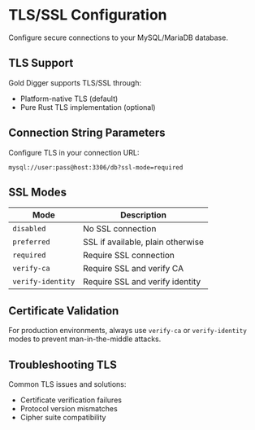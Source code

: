# TLS/SSL Configuration

Configure secure connections to your MySQL/MariaDB database.

## TLS Support

Gold Digger supports TLS/SSL through:

- Platform-native TLS (default)
- Pure Rust TLS implementation (optional)

## Connection String Parameters

Configure TLS in your connection URL:

```text
mysql://user:pass@host:3306/db?ssl-mode=required
```

## SSL Modes

| Mode              | Description                       |
| ----------------- | --------------------------------- |
| `disabled`        | No SSL connection                 |
| `preferred`       | SSL if available, plain otherwise |
| `required`        | Require SSL connection            |
| `verify-ca`       | Require SSL and verify CA         |
| `verify-identity` | Require SSL and verify identity   |

## Certificate Validation

For production environments, always use `verify-ca` or `verify-identity` modes to prevent man-in-the-middle attacks.

## Troubleshooting TLS

Common TLS issues and solutions:

- Certificate verification failures
- Protocol version mismatches
- Cipher suite compatibility
